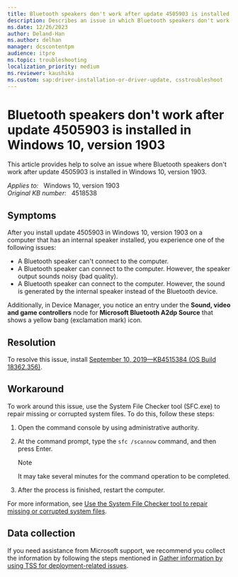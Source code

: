 ```yaml
---
title: Bluetooth speakers don't work after update 4505903 is installed on Windows 10, version 1903
description: Describes an issue in which Bluetooth speakers don't work after update 4505903 is installed on Windows 10, version 1903. Provides a workaround.
ms.date: 12/26/2023
author: Deland-Han
ms.author: delhan
manager: dcscontentpm
audience: itpro
ms.topic: troubleshooting
localization_priority: medium
ms.reviewer: kaushika
ms.custom: sap:driver-installation-or-driver-update, csstroubleshoot
---
```

# Bluetooth speakers don't work after update 4505903 is installed in Windows 10, version 1903

This article provides help to solve an issue where Bluetooth speakers don't work after update 4505903 is installed in Windows 10, version 1903.

_Applies to:_ &nbsp; Windows 10, version 1903  
_Original KB number:_ &nbsp; 4518538

## Symptoms

After you install update 4505903 in Windows 10, version 1903 on a computer that has an internal speaker installed, you experience one of the following issues:

- A Bluetooth speaker can't connect to the computer.
- A Bluetooth speaker can connect to the computer. However, the speaker output sounds noisy (bad quality).
- A Bluetooth speaker can connect to the computer. However, the sound is generated by the internal speaker instead of the Bluetooth device.

Additionally, in Device Manager, you notice an entry under the **Sound, video and game controllers** node for **Microsoft Bluetooth A2dp Source** that shows a yellow bang (exclamation mark) icon.

## Resolution

To resolve this issue, install [September 10, 2019—KB4515384 (OS Build 18362.356)](https://support.microsoft.com/help/4515384).

## Workaround

To work around this issue, use the System File Checker tool (SFC.exe) to repair missing or corrupted system files. To do this, follow these steps:

1. Open the command console by using administrative authority.
2. At the command prompt, type the `sfc /scannow` command, and then press Enter.

    > [!NOTE]
    > It may take several minutes for the command operation to be completed.
3. After the process is finished, restart the computer.

For more information, see [Use the System File Checker tool to repair missing or corrupted system files](https://support.microsoft.com/help/929833).

## Data collection

If you need assistance from Microsoft support, we recommend you collect the information by following the steps mentioned in [Gather information by using TSS for deployment-related issues](../windows-troubleshooters/gather-information-using-tss-deployment.md).
